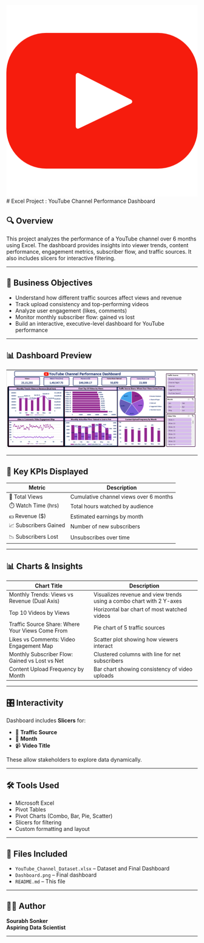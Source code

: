 ![Youtube Icon](https://github.com/Sourabh1710/YouTube-Channel-Performance-Dashboard/blob/main/youtube%20%20icon.png) # Excel Project : YouTube Channel Performance Dashboard

## 🔍 Overview

This project analyzes the performance of a YouTube channel over 6 months using Excel. The dashboard provides insights into viewer trends, content performance, engagement metrics, subscriber flow, and traffic sources. It also includes slicers for interactive filtering.


---

## 🧠 Business Objectives

- Understand how different traffic sources affect views and revenue
- Track upload consistency and top-performing videos
- Analyze user engagement (likes, comments)
- Monitor monthly subscriber flow: gained vs lost
- Build an interactive, executive-level dashboard for YouTube performance

---

## 📊 Dashboard Preview



![YouTube Channel Performance Dashboard](https://github.com/Sourabh1710/YouTube-Channel-Performance-Dashboard/blob/main/Dashboard.png)

---

## 📌 Key KPIs Displayed

| Metric               | Description                          |
|----------------------|--------------------------------------|
| 🎯 Total Views        | Cumulative channel views over 6 months |
| ⏱️ Watch Time (hrs)   | Total hours watched by audience     |
| 💵 Revenue ($)        | Estimated earnings by month         |
| 📈 Subscribers Gained | Number of new subscribers           |
| 📉 Subscribers Lost   | Unsubscribes over time              |

---

## 📊 Charts & Insights

| Chart Title                                            | Description                                                             |
|--------------------------------------------------------|-------------------------------------------------------------------------|
| Monthly Trends: Views vs Revenue (Dual Axis)           | Visualizes revenue and view trends using a combo chart with 2 Y-axes    |
| Top 10 Videos by Views                                 | Horizontal bar chart of most watched videos                             |
| Traffic Source Share: Where Your Views Come From       | Pie chart of 5 traffic sources                                          |
| Likes vs Comments: Video Engagement Map               | Scatter plot showing how viewers interact                              |
| Monthly Subscriber Flow: Gained vs Lost vs Net         | Clustered columns with line for net subscribers                        |
| Content Upload Frequency by Month                      | Bar chart showing consistency of video uploads                          |

---

## 🎛️ Interactivity

Dashboard includes **Slicers** for:
- 📌 **Traffic Source**
- 📅 **Month**
- 📹 **Video Title**

These allow stakeholders to explore data dynamically.

---

## 🛠️ Tools Used

- Microsoft Excel
- Pivot Tables
- Pivot Charts (Combo, Bar, Pie, Scatter)
- Slicers for filtering
- Custom formatting and layout

---

## 📂 Files Included

- `YouTube_Channel_Dataset.xlsx` – Dataset and Final Dashboard
- `Dashboard.png` – Final dashboard
- `README.md` – This file

---



## 👨‍💼 Author

**Sourabh Sonker**  
**Aspiring Data Scientist**


---


